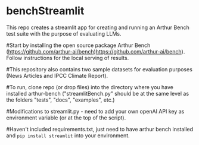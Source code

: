 # benchStreamlit
This repo creates a streamlit app for creating and running an Arthur Bench test suite with the purpose of evaluating LLMs. 

#Start by installing the open source package Arthur Bench (https://github.com/arthur-ai/bench)https://github.com/arthur-ai/bench). Follow instructions for the local serving of results. 

#This repository also contains two sample datasets for evaluation purposes (News Articles and IPCC Climate Report). 

#To run, clone repo (or drop files) into the directory where you have installed arthur-bench ("streamlitBench.py" should be at the same level as the folders "tests", "docs", "examples", etc.)

#Modifications to streamlit.py - need to add your own openAI API key as environment variable (or at the top of the script). 

#Haven't included requirements.txt, just need to have arthur bench installed and ```pip install streamlit``` into your environment. 

